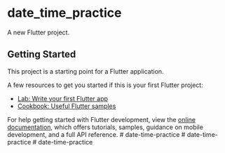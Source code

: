 # date_time_practice

A new Flutter project.

## Getting Started

This project is a starting point for a Flutter application.

A few resources to get you started if this is your first Flutter project:

- [Lab: Write your first Flutter app](https://docs.flutter.dev/get-started/codelab)
- [Cookbook: Useful Flutter samples](https://docs.flutter.dev/cookbook)

For help getting started with Flutter development, view the
[online documentation](https://docs.flutter.dev/), which offers tutorials,
samples, guidance on mobile development, and a full API reference.
#   d a t e - t i m e - p r a c t i c e  
 #   d a t e - t i m e - p r a c t i c e  
 #   d a t e - t i m e - p r a c t i c e  
 
